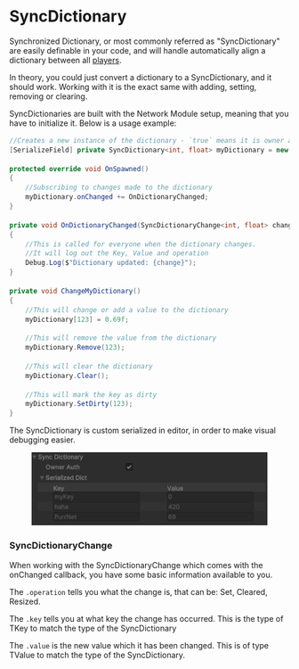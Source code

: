 # SyncDictionary

Synchronized Dictionary, or most commonly referred as "SyncDictionary" are easily definable in your code, and will handle automatically align a dictionary between all [players](../../../terminology/playerid-client-connection.md).

In theory, you could just convert a dictionary to a SyncDictionary, and it should work. Working with it is the exact same with adding, setting, removing or clearing.

SyncDictionaries are built with the Network Module setup, meaning that you have to initialize it. Below is a usage example:

```csharp
//Creates a new instance of the dictionary - `true` means it is owner auth. 
[SerializeField] private SyncDictionary<int, float> myDictionary = new(true);

protected override void OnSpawned()
{
    //Subscribing to changes made to the dictionary
    myDictionary.onChanged += OnDictionaryChanged;
}

private void OnDictionaryChanged(SyncDictionaryChange<int, float> change)
{
    //This is called for everyone when the dictionary changes.
    //It will log out the Key, Value and operation
    Debug.Log($"Dictionary updated: {change}");
}

private void ChangeMyDictionary()
{
    //This will change or add a value to the dictionary
    myDictionary[123] = 0.69f;
    
    //This will remove the value from the dictionary
    myDictionary.Remove(123);
    
    //This will clear the dictionary
    myDictionary.Clear();
    
    //This will mark the key as dirty
    myDictionary.SetDirty(123);
}
```

The SyncDictionary is custom serialized in editor, in order to make visual debugging easier.

<figure><img src="../../../.gitbook/assets/image (8) (1).png" alt=""><figcaption></figcaption></figure>

### SyncDictionaryChange

When working with the SyncDictionaryChange which comes with the onChanged callback, you have some basic information available to you.

The `.operation` tells you what the change is, that can be: Set, Cleared, Resized.

The `.key` tells you at what key the change has occurred. This is the type of TKey to match the type of the SyncDictionary

The  `.value` is the new value which it has been changed. This is of type TValue to match the type of the SyncDictionary.
